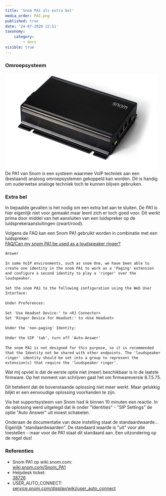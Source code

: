```yaml
---
title: 'Snom PA1 als extra bel'
media_order: PA1.png
published: true
date: '24-07-2020 22:51'
taxonomy:
    category:
        - docs
visible: true
---
```


### Omroepsysteem

![PA1](PA1.png?resize=350&classes=caption,figure-right,caption "Snom PA1") 
De PA1 van Snom is een systeem waarmee VoIP techniek aan een (bestaand) analoog omroepsystemen gekoppeld kan worden. Dit is handig om ouderwetse analoge techniek toch te kunnen blijven gebruiken.

### Extra bel

In bepaalde gevallen is het nodig om een extra bel aan te sluiten. De PA1 is hier eigenlijk niet voor gemaakt maar leent zich er toch goed voor. Dit werkt prima door middel van het aansluiten van een luidspreker op de luidsprekeraansluitingen (zwart/rood).

Volgens de FAQ kan een Snom PA1 gebruikt worden in combinatie met een luidspreker:  
[FAQ/Can my snom PA1 be used as a loudspeaker ringer?](http://wiki.snom.com/FAQ/Can_my_snom_PA1_be_used_as_a_loudspeaker_ringer%3F)

    Answer
    
    In some VoIP environments, such as snom One, we have been able to create one identity in the snom PA1 to work as a 'Paging' extension and configure a second identity to play a 'ringer' over the loudspeaker.

    Set the snom PA1 to the following configuration using the Web User Interface:

    Under Preferences:

    Set 'Use Headset Device:' to <RJ Connector>
    Set 'Ringer Device for Headset:' to <Use Headset>

    Under the 'non-paging' Identity:

    Under the SIP 'tab', turn off 'Auto-Answer'

    The snom PA1 is not designed for this purpose, so it is recommended that the Identity not be shared with other endpoints. The 'loudspeaker ringer' identity should be set into a group to represent the extension(s) that require the 'loudspeaker ringer'.

Wat mij opviel is dat de eerste optie niet (meer) beschikbaar is in de laatste firmware. Op het moment van schrijven gaat het om firmwareversie 8.7.5.75.  

Dit betekent dat de bovenstaande oplossing niet meer werkt. Maar gelukkig blijkt er een eenvoudige oplossing voorhanden te zijn. 

Via het supportsysteem van Snom had ik binnen 10 minuten een reactie. In de oplossing werd uitgelegd dat ik onder "Identities" - "SIP Settings" de optie "Auto Answer" uit moest schakelen.

Onderaan de documentatie van deze instelling staat de standaardwaarde... Eigenlijk "standaardwaarden". De standaard waarde is "uit" voor alle toestellen - maar voor de PA1 staat dit standaard aan. Een uitzondering op de regel dus!

### Referenties

* Snom PA1 op wiki.snom.com:  
[wiki.snom.com/Snom_PA1](http://wiki.snom.com/Snom_PA1?target=_blank)
* Helpdesk ticket:  
[38726](https://helpdesk.snom.com/support/tickets/38726?target=_blank)
* USER_AUTO_CONNECT:  
[service.snom.com/display/wiki/user_auto_connect](https://service.snom.com/display/wiki/user_auto_connect?target=_blank)

